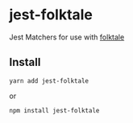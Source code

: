 # jest-folktale

Jest Matchers for use with [folktale](http://folktale.origamitower.com/api/v2.1.0/en/folktale.html)

## Install

```
yarn add jest-folktale
```

or

```
npm install jest-folktale
```
